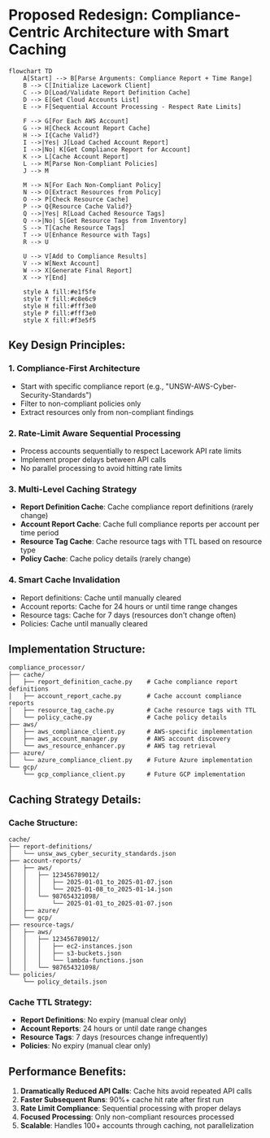 # Proposed Redesign: Compliance-Centric Architecture with Smart Caching

```mermaid
flowchart TD
    A[Start] --> B[Parse Arguments: Compliance Report + Time Range]
    B --> C[Initialize Lacework Client]
    C --> D[Load/Validate Report Definition Cache]
    D --> E[Get Cloud Accounts List]
    E --> F[Sequential Account Processing - Respect Rate Limits]
    
    F --> G[For Each AWS Account]
    G --> H[Check Account Report Cache]
    H --> I{Cache Valid?}
    I -->|Yes| J[Load Cached Account Report]
    I -->|No| K[Get Compliance Report for Account]
    K --> L[Cache Account Report]
    L --> M[Parse Non-Compliant Policies]
    J --> M
    
    M --> N[For Each Non-Compliant Policy]
    N --> O[Extract Resources from Policy]
    O --> P[Check Resource Cache]
    P --> Q{Resource Cache Valid?}
    Q -->|Yes| R[Load Cached Resource Tags]
    Q -->|No| S[Get Resource Tags from Inventory]
    S --> T[Cache Resource Tags]
    T --> U[Enhance Resource with Tags]
    R --> U
    
    U --> V[Add to Compliance Results]
    V --> W[Next Account]
    W --> X[Generate Final Report]
    X --> Y[End]

    style A fill:#e1f5fe
    style Y fill:#c8e6c9
    style H fill:#fff3e0
    style P fill:#fff3e0
    style X fill:#f3e5f5
```

## Key Design Principles:

### 1. **Compliance-First Architecture**
- Start with specific compliance report (e.g., "UNSW-AWS-Cyber-Security-Standards")
- Filter to non-compliant policies only
- Extract resources only from non-compliant findings

### 2. **Rate-Limit Aware Sequential Processing**
- Process accounts sequentially to respect Lacework API rate limits
- Implement proper delays between API calls
- No parallel processing to avoid hitting rate limits

### 3. **Multi-Level Caching Strategy**
- **Report Definition Cache**: Cache compliance report definitions (rarely change)
- **Account Report Cache**: Cache full compliance reports per account per time period
- **Resource Tag Cache**: Cache resource tags with TTL based on resource type
- **Policy Cache**: Cache policy details (rarely change)

### 4. **Smart Cache Invalidation**
- Report definitions: Cache until manually cleared
- Account reports: Cache for 24 hours or until time range changes
- Resource tags: Cache for 7 days (resources don't change often)
- Policies: Cache until manually cleared

## Implementation Structure:

```
compliance_processor/
├── cache/
│   ├── report_definition_cache.py    # Cache compliance report definitions
│   ├── account_report_cache.py       # Cache account compliance reports
│   ├── resource_tag_cache.py         # Cache resource tags with TTL
│   └── policy_cache.py               # Cache policy details
├── aws/
│   ├── aws_compliance_client.py      # AWS-specific implementation
│   ├── aws_account_manager.py        # AWS account discovery
│   └── aws_resource_enhancer.py      # AWS tag retrieval
├── azure/
│   └── azure_compliance_client.py    # Future Azure implementation
└── gcp/
    └── gcp_compliance_client.py      # Future GCP implementation
```

## Caching Strategy Details:

### Cache Structure:
```
cache/
├── report-definitions/
│   └── unsw_aws_cyber_security_standards.json
├── account-reports/
│   ├── aws/
│   │   ├── 123456789012/
│   │   │   ├── 2025-01-01_to_2025-01-07.json
│   │   │   └── 2025-01-08_to_2025-01-14.json
│   │   └── 987654321098/
│   │       └── 2025-01-01_to_2025-01-07.json
│   ├── azure/
│   └── gcp/
├── resource-tags/
│   ├── aws/
│   │   ├── 123456789012/
│   │   │   ├── ec2-instances.json
│   │   │   ├── s3-buckets.json
│   │   │   └── lambda-functions.json
│   │   └── 987654321098/
└── policies/
    └── policy_details.json
```

### Cache TTL Strategy:
- **Report Definitions**: No expiry (manual clear only)
- **Account Reports**: 24 hours or until date range changes
- **Resource Tags**: 7 days (resources change infrequently)
- **Policies**: No expiry (manual clear only)

## Performance Benefits:

1. **Dramatically Reduced API Calls**: Cache hits avoid repeated API calls
2. **Faster Subsequent Runs**: 90%+ cache hit rate after first run
3. **Rate Limit Compliance**: Sequential processing with proper delays
4. **Focused Processing**: Only non-compliant resources processed
5. **Scalable**: Handles 100+ accounts through caching, not parallelization
